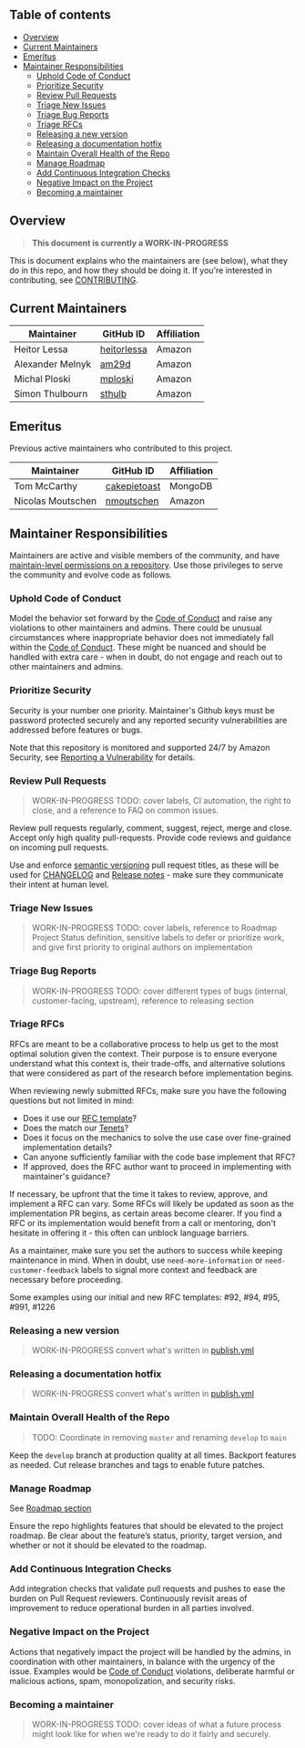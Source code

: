 
## Table of contents <!-- omit in toc -->

- [Overview](#overview)
- [Current Maintainers](#current-maintainers)
- [Emeritus](#emeritus)
- [Maintainer Responsibilities](#maintainer-responsibilities)
  - [Uphold Code of Conduct](#uphold-code-of-conduct)
  - [Prioritize Security](#prioritize-security)
  - [Review Pull Requests](#review-pull-requests)
  - [Triage New Issues](#triage-new-issues)
  - [Triage Bug Reports](#triage-bug-reports)
  - [Triage RFCs](#triage-rfcs)
  - [Releasing a new version](#releasing-a-new-version)
  - [Releasing a documentation hotfix](#releasing-a-documentation-hotfix)
  - [Maintain Overall Health of the Repo](#maintain-overall-health-of-the-repo)
  - [Manage Roadmap](#manage-roadmap)
  - [Add Continuous Integration Checks](#add-continuous-integration-checks)
  - [Negative Impact on the Project](#negative-impact-on-the-project)
  - [Becoming a maintainer](#becoming-a-maintainer)

## Overview

> **This document is currently a WORK-IN-PROGRESS**

This is document explains who the maintainers are (see below), what they do in this repo, and how they should be doing it. If you're interested in contributing, see [CONTRIBUTING](CONTRIBUTING.md).

## Current Maintainers

| Maintainer       | GitHub ID                                     | Affiliation |
| ---------------- | --------------------------------------------- | ----------- |
| Heitor Lessa     | [heitorlessa](https://github.com/heitorlessa) | Amazon      |
| Alexander Melnyk | [am29d](https://github.com/am29d)             | Amazon      |
| Michal Ploski    | [mploski](https://github.com/mploski)         | Amazon      |
| Simon Thulbourn  | [sthulb](https://github.com/sthulb)           | Amazon      |

## Emeritus

Previous active maintainers who contributed to this project.

| Maintainer        | GitHub ID                                       | Affiliation |
| ----------------- | ----------------------------------------------- | ----------- |
| Tom McCarthy      | [cakepietoast](https://github.com/cakepietoast) | MongoDB     |
| Nicolas Moutschen | [nmoutschen](https://github.com/nmoutschen)     | Amazon      |

## Maintainer Responsibilities

Maintainers are active and visible members of the community, and have [maintain-level permissions on a repository](https://docs.github.com/en/organizations/managing-access-to-your-organizations-repositories/repository-permission-levels-for-an-organization). Use those privileges to serve the community and evolve code as follows.

### Uphold Code of Conduct

Model the behavior set forward by the [Code of Conduct](CODE_OF_CONDUCT.md) and raise any violations to other maintainers and admins. There could be unusual circumstances where inappropriate behavior does not immediately fall within the [Code of Conduct](CODE_OF_CONDUCT.md). These might be nuanced and should be handled with extra care - when in doubt, do not engage and reach out to other maintainers and admins.

### Prioritize Security

Security is your number one priority. Maintainer's Github keys must be password protected securely and any reported security vulnerabilities are addressed before features or bugs.

Note that this repository is monitored and supported 24/7 by Amazon Security, see [Reporting a Vulnerability](SECURITY.md) for details.

### Review Pull Requests

> WORK-IN-PROGRESS
> TODO: cover labels, CI automation, the right to close, and a reference to FAQ on common issues.

Review pull requests regularly, comment, suggest, reject, merge and close. Accept only high quality pull-requests. Provide code reviews and guidance on incoming pull requests.

Use and enforce [semantic versioning](https://semver.org/) pull request titles, as these will be used for [CHANGELOG](CHANGELOG.md) and [Release notes](https://github.com/awslabs/aws-lambda-powertools-python/releases) - make sure they communicate their intent at human level.

### Triage New Issues

> WORK-IN-PROGRESS
> TODO: cover labels, reference to Roadmap Project Status definition, sensitive labels to defer or prioritize work, and give first priority to original authors on implementation

### Triage Bug Reports

> WORK-IN-PROGRESS
> TODO: cover different types of bugs (internal, customer-facing, upstream), reference to releasing section

### Triage RFCs

RFCs are meant to be a collaborative process to help us get to the most optimal solution given the context. Their purpose is to ensure everyone understand what this context is, their trade-offs, and alternative solutions that were considered as part of the research before implementation begins.

When reviewing newly submitted RFCs, make sure you have the following questions but not limited in mind:

* Does it use our [RFC template](https://github.com/awslabs/aws-lambda-powertools-python/issues/new?assignees=&labels=RFC%2Ctriage&template=rfc.yml&title=RFC%3A+TITLE)?
* Does the match our [Tenets](https://awslabs.github.io/aws-lambda-powertools-python/latest/#tenets)?
* Does it focus on the mechanics to solve the use case over fine-grained implementation details?
* Can anyone sufficiently familiar with the code base implement that RFC?
* If approved, does the RFC author want to proceed in implementing with maintainer's guidance?

If necessary, be upfront that the time it takes to review, approve, and implement a RFC can vary. Some RFCs will likely be updated as soon as the implementation PR begins, as certain areas become clearer. If you find a RFC or its implementation would benefit from a call or mentoring, don't hesitate in offering it - this often can unblock language barriers.

As a maintainer, make sure you set the authors to success while keeping maintenance in mind. When in doubt, use `need-more-information` or `need-customer-feedback` labels to signal more context and feedback are necessary before proceeding.

Some examples using our initial and new RFC templates: #92, #94, #95, #991, #1226

### Releasing a new version

> WORK-IN-PROGRESS
> convert what's written in [publish.yml](.github/workflows/publish.yml)

### Releasing a documentation hotfix

> WORK-IN-PROGRESS
> convert what's written in [publish.yml](.github/workflows/publish.yml)

### Maintain Overall Health of the Repo

> TODO: Coordinate in removing `master` and renaming `develop` to `main`

Keep the `develop` branch at production quality at all times. Backport features as needed. Cut release branches and tags to enable future patches.

### Manage Roadmap

See [Roadmap section](https://awslabs.github.io/aws-lambda-powertools-python/latest/roadmap/)

Ensure the repo highlights features that should be elevated to the project roadmap. Be clear about the feature’s status, priority, target version, and whether or not it should be elevated to the roadmap.

### Add Continuous Integration Checks

Add integration checks that validate pull requests and pushes to ease the burden on Pull Request reviewers. Continuously revisit areas of improvement to reduce operational burden in all parties involved.

### Negative Impact on the Project

Actions that negatively impact the project will be handled by the admins, in coordination with other maintainers, in balance with the urgency of the issue. Examples would be [Code of Conduct](CODE_OF_CONDUCT.md) violations, deliberate harmful or malicious actions, spam, monopolization, and security risks.

### Becoming a maintainer

> WORK-IN-PROGRESS
> TODO: cover ideas of what a future process might look like for when we're ready to do it fairly and securely.

